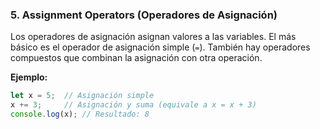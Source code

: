 
### 5. Assignment Operators (Operadores de Asignación)

Los operadores de asignación asignan valores a las variables. El más básico es el operador de asignación simple (`=`). También hay operadores compuestos que combinan la asignación con otra operación.

**Ejemplo:**

```js
let x = 5;  // Asignación simple
x += 3;     // Asignación y suma (equivale a x = x + 3)
console.log(x); // Resultado: 8
```


